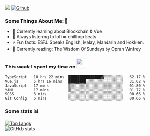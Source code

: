 ![](https://visitor-badge.laobi.icu/badge?page_id=seanho96.seanho96)
[![Github](https://img.shields.io/github/followers/seanho96?label=Follow&style=social)](https://github.com/seanho96)

### Some Things About Me: 👋
- 🌱 Currently learning about Blockchain & Vue
- :musical_note: Always listening to lofi or chillhop beats
- :zap: Fun facts: ESFJ. Speaks English, Malay, Mandarin and Hokkien.
- :book: Currently reading: The Wisdom Of Sundays by Oprah Winfrey

### This week I spent my time on <img src="https://media.giphy.com/media/SvQzkTQb3ZwKcj1QTO/giphy.gif" width="32">

<!--START_SECTION:waka-->

```text
TypeScript   10 hrs 22 mins  ███████████████▓░░░░░░░░░   62.17 %
Vue.js       5 hrs 16 mins   ████████░░░░░░░░░░░░░░░░░   31.62 %
JavaScript   17 mins         ▒░░░░░░░░░░░░░░░░░░░░░░░░   01.80 %
YAML         17 mins         ▒░░░░░░░░░░░░░░░░░░░░░░░░   01.77 %
SCSS         6 mins          ░░░░░░░░░░░░░░░░░░░░░░░░░   00.66 %
Git Config   6 mins          ░░░░░░░░░░░░░░░░░░░░░░░░░   00.66 %
```

<!--END_SECTION:waka-->

### Some stats 📊

[![Top Langs](https://github-readme-stats.vercel.app/api/top-langs/?username=seanho96&layout=compact&theme=graywhite)](https://github.com/anuraghazra/github-readme-stats)
<br/>
![GitHub stats](https://github-readme-stats.vercel.app/api?username=seanho96&show_icons=true&theme=graywhite)

